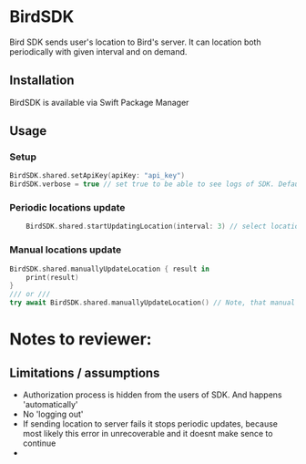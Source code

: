 # BirdSDK

Bird SDK sends user's location to Bird's server. It can location both periodically with given interval and on demand.

## Installation
BirdSDK is available via Swift Package Manager

## Usage

### Setup
```swift
BirdSDK.shared.setApiKey(apiKey: "api_key")
BirdSDK.verbose = true // set true to be able to see logs of SDK. Default is false. Do not use it in production!
```

### Periodic locations update

```swift
    BirdSDK.shared.startUpdatingLocation(interval: 3) // select locations update
```

### Manual locations update
```swift
BirdSDK.shared.manuallyUpdateLocation { result in
    print(result)
}
/// or ///
try await BirdSDK.shared.manuallyUpdateLocation() // Note, that manual locations update method also supports async/await
```

# Notes to reviewer:

## Limitations / assumptions

- Authorization process is hidden from the users of SDK. And happens 'automatically'
- No 'logging out'
- If sending location to server fails it stops periodic updates, because most likely this error in unrecoverable and it doesnt make sence to continue
- 

